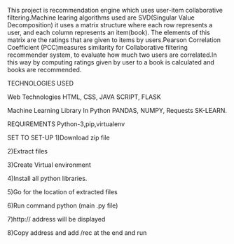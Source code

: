 
This project is recommendation engine which uses user-item collaborative filtering.Machine learing algorithms used are SVD(Singular Value Decomposition) it uses a matrix structure where each row represents a user, and each column represents an item(book). The elements of this matrix are the ratings that are given to items by users.Pearson Correlation Coefficient (PCC)measures similarity for Collaborative filtering recommender system, to evaluate how much two users are correlated.In this way by computing ratings given by user to a book is calculated and books are recommended.


TECHNOLOGIES USED

Web Technologies
HTML,
CSS,
JAVA SCRIPT,
FLASK



Machine Learning Library In Python
PANDAS,
NUMPY,
Requests
SK-LEARN.

REQUIREMENTS
Python-3,pip,virtualenv

SET TO SET-UP
1)Download zip file 

2)Extract files  

3)Create Virtual environment

4)Install all python libraries.

5)Go for the location of extracted files

6)Run command python (main .py file)

7)http:// address will be displayed 

8)Copy address and add /rec at the end and run








 






